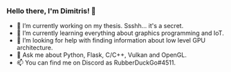 ### Hello there, I'm Dimitris! 👋

- 🔭 I’m currently working on my thesis. Ssshh... it's a secret.
- 🌱 I’m currently learning everything about graphics programming and IoT.
- 🤔 I’m looking for help with finding information about low level GPU architecture.
- 💬 Ask me about Python, Flask, C/C++, Vulkan and OpenGL.
- 📫 You can find me on Discord as RubberDuckGo#4511.
